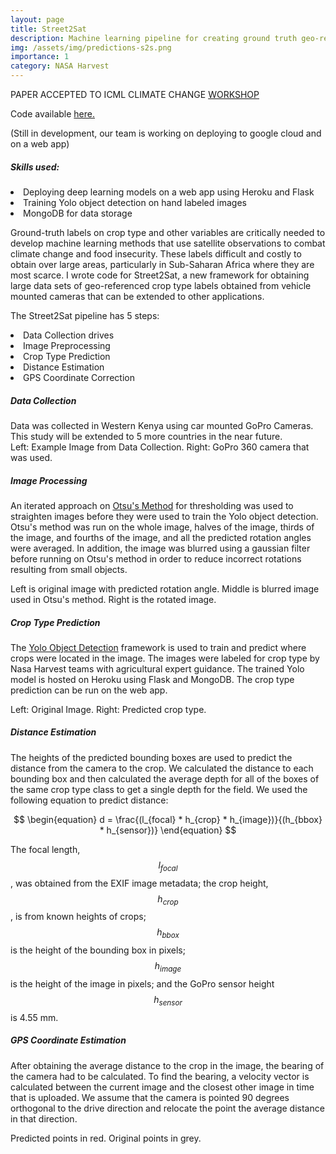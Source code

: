 ```yaml
---
layout: page
title: Street2Sat
description: Machine learning pipeline for creating ground truth geo-referenced labeled datasets from street level images.
img: /assets/img/predictions-s2s.png
importance: 1
category: NASA Harvest
---
```


PAPER ACCEPTED TO ICML CLIMATE CHANGE <a href="https://www.climatechange.ai/papers/icml2021/74">WORKSHOP</a>

Code available <a href="https://github.com/nasaharvest/street2sat_website/tree/ICML_paper_code"> here. </a>

(Still in development, our team is working on deploying to google cloud and on a web app)

<h5 id="skills-used-">Skills used:</h5>

<li>Deploying deep learning models on a web app using Heroku and Flask</li>
<li>Training Yolo object detection on hand labeled images</li>
<li>MongoDB for data storage</li>

<p></p>
<p>
Ground-truth labels on crop type and other variables are critically needed to develop machine learning methods that use satellite observations to combat climate change and food insecurity. These labels difficult and costly to obtain over large areas, particularly in Sub-Saharan Africa where they are most scarce. I wrote code for Street2Sat, a new framework for obtaining large data sets of geo-referenced crop type labels obtained from vehicle mounted cameras that can be extended to other applications.
</p>

The Street2Sat pipeline has 5 steps:
<li>Data Collection drives</li>
<li>Image Preprocessing</li>
<li>Crop Type Prediction</li>
<li>Distance Estimation</li>
<li>GPS Coordinate Correction</li>

<p></p>
<h5 id="Data Collection">Data Collection</h5>
Data was collected in Western Kenya using car mounted GoPro Cameras. This study will be extended to 5 more countries in the near future.

<div class="row justify-content-sm-center">
    <div class="col-sm-8 mt-3 mt-md-0">
        <img class="img-fluid rounded z-depth-1" src="{{ '/assets/img/GP__0633.JPG' | relative_url }}" alt="" title="example image"/>
    </div>
    <div class="col-sm-4 mt-3 mt-md-0">
        <img class="img-fluid rounded z-depth-1" src="{{ '/assets/img/gopro.jpeg' | relative_url }}" alt="" title="example image"/>
    </div>
</div>
<div class="caption">
    Left: Example Image from Data Collection. Right: GoPro 360 camera that was used.
</div>

<h5 id="Image Processing">Image Processing</h5>

An iterated approach on <a href="https://en.wikipedia.org/wiki/Otsu%27s_method">Otsu's Method</a> for thresholding was used to straighten images before they were used to train the Yolo object detection. Otsu's method was run on the whole image, halves of the image, thirds of the image, and fourths of the image, and all the predicted rotation angles were averaged. In addition, the image was blurred using a gaussian filter before running on Otsu's method in order to reduce incorrect rotations resulting from small objects.
<div class="row">
    <div class="col-sm mt-3 mt-md-0">
        <img class="img-fluid rounded z-depth-1" src="{{ '/assets/img/line.png' | relative_url }}" alt="" title="example image"/>
    </div>
    <div class="col-sm mt-3 mt-md-0">
        <img class="img-fluid rounded z-depth-1" src="{{ '/assets/img/falsecolor.png' | relative_url }}" alt="" title="example image"/>
    </div>
    <div class="col-sm mt-3 mt-md-0">
        <img class="img-fluid rounded z-depth-1" src="{{ '/assets/img/straight.png' | relative_url }}" alt="" title="example image"/>
    </div>
</div>
<div class="caption">
Left is original image with predicted rotation angle. Middle is blurred image used in Otsu's method. Right is the rotated image.
</div>


<h5 id="pred">Crop Type Prediction</h5>

The <a href="https://github.com/ultralytics/yolov5">Yolo Object Detection</a> framework is used to train and predict where crops were located in the image. The images were labeled for crop type by Nasa Harvest teams with agricultural expert guidance. The trained Yolo model is hosted on Heroku using Flask and MongoDB. The crop type prediction can be run on the web app.

<div class="row justify-content-sm-center">
    <div class="col">
        <img class="img-fluid rounded z-depth-1" src="{{ '/assets/img/GP__0633.JPG' | relative_url }}" alt="" title="example image"/>
    </div>
    <div class="col">
        <img class="img-fluid rounded z-depth-1" src="{{ '/assets/img/predictions-s2s.png' | relative_url }}" alt="" title="example image"/>
    </div>
</div>
<div class="caption">
    Left: Original Image. Right: Predicted crop type.
</div>


<h5 id="pred">Distance Estimation</h5>

The heights of the predicted bounding boxes are used to predict the distance from the camera to the crop. We calculated the distance to each bounding box and then calculated the average depth for all of the boxes of the same crop type class to get a single depth for the field. We used the following equation to predict distance:

$$
\begin{equation}
    d = \frac{(l_{focal} * h_{crop} * h_{image})}{(h_{bbox} * h_{sensor})}
\end{equation}
$$


The focal length, $$l_{focal}$$, was obtained from the EXIF image metadata; the crop height, $$h_{crop}$$, is from known heights of crops; $$h_{bbox}$$ is the height of the bounding box in pixels; $$h_{image}$$ is the height of the image in pixels; and the GoPro sensor height $$h_{sensor}$$ is 4.55 mm.

<h5 id="gps">GPS Coordinate Estimation</h5>

After obtaining the average distance to the crop in the image, the bearing of the camera had to be calculated. To find the bearing, a velocity vector is calculated between the current image and the closest other image in time that is uploaded. We assume that the camera is pointed 90 degrees orthogonal to the drive direction and relocate the point the average distance in that direction.


<div class="row">
    <div class="col-sm mt-3 mt-md-0">
        <img class="img-fluid rounded z-depth-1" src="{{ '/assets/img/pointss2s.png' | relative_url }}" alt="" title="example image"/>
    </div>
</div>
<div class="caption">
    Predicted points in red. Original points in grey.
</div>
